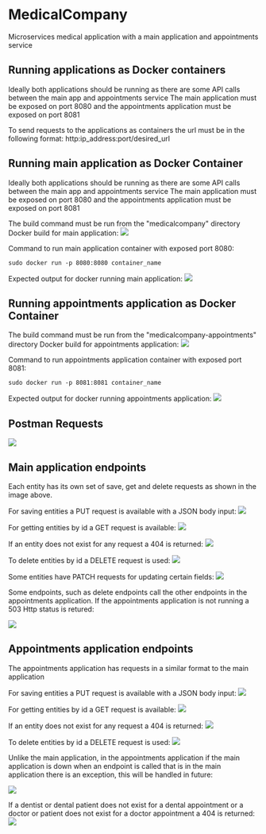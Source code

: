 # MedicalCompany
Microservices medical application with a main application and appointments service

## Running applications as Docker containers
Ideally both applications should be running as there are some API calls between the main app and appointments service
The main application must be exposed on port 8080 and the appointments application must be exposed on port 8081

To send requests to the applications as containers the url must be in the following format:
http:ip_address:port/desired_url

## Running main application as Docker Container
Ideally both applications should be running as there are some API calls between the main app and appointments service
The main application must be exposed on port 8080 and the appointments application must be exposed on port 8081

The build command must be run from the "medicalcompany" directory
Docker build for main application:
![](https://github.com/RavinderSian/MedicalCompany/blob/main/screenshots/Medical%20main%20docker%20build.JPG)

Command to run main application container with exposed port 8080:
```
sudo docker run -p 8080:8080 container_name
```

Expected output for docker running main application:
![](https://github.com/RavinderSian/MedicalCompany/blob/main/screenshots/Medical%20main%20docker%20output.JPG)

## Running appointments application as Docker Container
The build command must be run from the "medicalcompany-appointments" directory
Docker build for appointments application:
![](https://github.com/RavinderSian/MedicalCompany/blob/main/screenshots/Appointments%20docker%20build.JPG)

Command to run appointments application container with exposed port 8081:
```
sudo docker run -p 8081:8081 container_name
```

Expected output for docker running appointments application:
![](https://github.com/RavinderSian/MedicalCompany/blob/main/screenshots/Appointments%20docker%20output.JPG)

## Postman Requests

![](https://github.com/RavinderSian/MedicalCompany/blob/main/screenshots/Postman%20Requests.JPG)

## Main application endpoints

Each entity has its own set of save, get and delete requests as shown in the image above.

For saving entities a PUT request is available with a JSON body input:
![](https://github.com/RavinderSian/MedicalCompany/blob/main/screenshots/Save%20dental%20patient.JPG)

For getting entities by id a GET request is available:
![](https://github.com/RavinderSian/MedicalCompany/blob/main/screenshots/Get%20dental%20patient.JPG)

If an entity does not exist for any request a 404 is returned:
![](https://github.com/RavinderSian/MedicalCompany/blob/main/screenshots/Get%20dental%20patient%20not%20found.JPG)

To delete entities by id a DELETE request is used:
![](https://github.com/RavinderSian/MedicalCompany/blob/main/screenshots/Delete%20dental%20patient.JPG)

Some entities have PATCH requests for updating certain fields:
![](https://github.com/RavinderSian/MedicalCompany/blob/main/screenshots/Update%20employee%20name.JPG)

Some endpoints, such as delete endpoints call the other endpoints in the appointments application. 
If the appointments application is not running a 503 Http status is retured:

![](https://github.com/RavinderSian/MedicalCompany/blob/main/screenshots/Patient%20delete%20service%20unavailable.JPG)

## Appointments application endpoints
The appointments application has requests in a similar format to the main application

For saving entities a PUT request is available with a JSON body input:
![](https://github.com/RavinderSian/MedicalCompany/blob/main/screenshots/Save%20dental%20appointment.JPG)

For getting entities by id a GET request is available:
![](https://github.com/RavinderSian/MedicalCompany/blob/main/screenshots/Get%20dental%20appointment.JPG)

If an entity does not exist for any request a 404 is returned:
![](https://github.com/RavinderSian/MedicalCompany/blob/main/screenshots/Get%20dental%20appointment%20not%20found.JPG)

To delete entities by id a DELETE request is used:
![](https://github.com/RavinderSian/MedicalCompany/blob/main/screenshots/Delete%20dental%20appointment.JPG)

Unlike the main application, in the appointments application if the main application is down when an endpoint is called
that is in the main application there is an exception, this will be handled in future:

![](https://github.com/RavinderSian/MedicalCompany/blob/main/screenshots/Save%20dental%20appointment%20connection%20refused.JPG)

If a dentist or dental patient does not exist for a dental appointment or a doctor or patient does not exist for a doctor appointment a 404 is returned:
![](https://github.com/RavinderSian/MedicalCompany/blob/main/screenshots/Save%20dental%20appointment%20not%20found.JPG)
